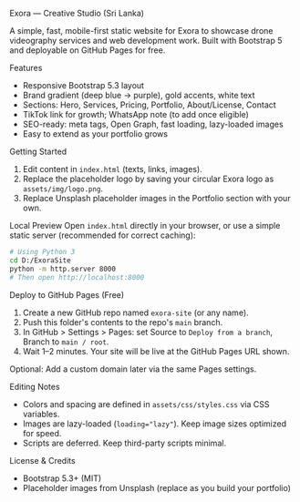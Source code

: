 Exora — Creative Studio (Sri Lanka)

A simple, fast, mobile-first static website for Exora to showcase drone videography services and web development work. Built with Bootstrap 5 and deployable on GitHub Pages for free.

Features
- Responsive Bootstrap 5.3 layout
- Brand gradient (deep blue → purple), gold accents, white text
- Sections: Hero, Services, Pricing, Portfolio, About/License, Contact
- TikTok link for growth; WhatsApp note (to add once eligible)
- SEO-ready: meta tags, Open Graph, fast loading, lazy-loaded images
- Easy to extend as your portfolio grows

Getting Started
1. Edit content in `index.html` (texts, links, images).
2. Replace the placeholder logo by saving your circular Exora logo as `assets/img/logo.png`.
3. Replace Unsplash placeholder images in the Portfolio section with your own.

Local Preview
Open `index.html` directly in your browser, or use a simple static server (recommended for correct caching):

```bash
# Using Python 3
cd D:/ExoraSite
python -m http.server 8000
# Then open http://localhost:8000
```

Deploy to GitHub Pages (Free)
1. Create a new GitHub repo named `exora-site` (or any name).
2. Push this folder's contents to the repo's `main` branch.
3. In GitHub > Settings > Pages: set Source to `Deploy from a branch`, Branch to `main / root`.
4. Wait 1–2 minutes. Your site will be live at the GitHub Pages URL shown.

Optional: Add a custom domain later via the same Pages settings.

Editing Notes
- Colors and spacing are defined in `assets/css/styles.css` via CSS variables.
- Images are lazy-loaded (`loading="lazy"`). Keep image sizes optimized for speed.
- Scripts are deferred. Keep third-party scripts minimal.

License & Credits
- Bootstrap 5.3+ (MIT)
- Placeholder images from Unsplash (replace as you build your portfolio)












